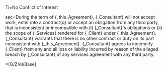 Ti=No Conflict of Interest

sec=During the term of {_this_Agreement}, {_Consultant} will not accept work, enter into a contract{q} or accept an obligation from any third party, that is inconsistent or incompatible with (i) {_Consultant}'s obligations or (ii) the scope of {_Services} rendered for {_Client} under {_this_Agreement}.  {_Consultant} warrants that there is no other contract or duty on its part inconsistent with {_this_Agreement}.  {_Consultant} agrees to indemnify {_Client} from any and all loss or liability incurred by reason of the alleged breach by {_Consultant} of any services agreement with any third party.

=[G/Z/ol/Base]
